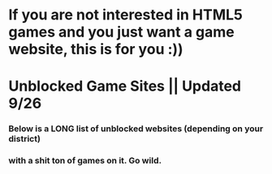 # If you are not interested in HTML5 games and you just want a game website, this is for you :))

# Unblocked Game Sites || Updated 9/26

### Below is a LONG list of unblocked websites (depending on your district)
### with a shit ton of games on it. Go wild.

